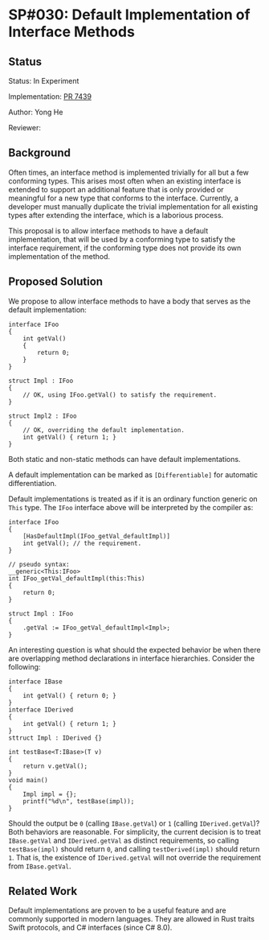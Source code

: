 # SP#030: Default Implementation of Interface Methods

## Status

Status: In Experiment

Implementation: [PR 7439](https://github.com/shader-slang/slang/pull/7439)

Author: Yong He

Reviewer: 

## Background

Often times, an interface method is implemented trivially for all but a few conforming types. This arises most often when an existing interface
is extended to support an additional feature that is only provided or meaningful for a new type that conforms to the interface. Currently, a
developer must manually duplicate the trivial implementation for all existing types after extending the interface, which is a laborious process.

This proposal is to allow interface methods to have a default implementation, that will be used by a conforming type to satisfy the interface
requirement, if the conforming type does not provide its own implementation of the method.

## Proposed Solution

We propose to allow interface methods to have a body that serves as the default implementation:

```slang
interface IFoo
{
    int getVal()
    {
        return 0;
    }
}

struct Impl : IFoo
{
    // OK, using IFoo.getVal() to satisfy the requirement.
}

struct Impl2 : IFoo
{
    // OK, overriding the default implementation.
    int getVal() { return 1; }
}
```

Both static and non-static methods can have default implementations.

A default implementation can be marked as `[Differentiable]` for automatic differentiation.

Default implementations is treated as if it is an ordinary function generic on `This` type. The `IFoo` interface above will
be interpreted by the compiler as:

```slang
interface IFoo
{
    [HasDefaultImpl(IFoo_getVal_defaultImpl)]
    int getVal(); // the requirement.
}

// pseudo syntax:
__generic<This:IFoo>
int IFoo_getVal_defaultImpl(this:This)
{
    return 0;    
}

struct Impl : IFoo
{
    .getVal := IFoo_getVal_defaultImpl<Impl>;
}
```

An interesting question is what should the expected behavior be when there are overlapping method declarations in interface hierarchies. Consider the following:

```slang
interface IBase
{
    int getVal() { return 0; }
}
interface IDerived
{
    int getVal() { return 1; }
}
sttruct Impl : IDerived {}

int testBase<T:IBase>(T v)
{
    return v.getVal();
}
void main()
{
    Impl impl = {};
    printf("%d\n", testBase(impl));
}
```

Should the output be `0` (calling `IBase.getVal`) or `1` (calling `IDerived.getVal`)? Both behaviors are reasonable.
For simplicity, the current decision is to treat `IBase.getVal` and
`IDerived.getVal` as distinct requirements, so calling `testBase(impl)` should return `0`, and calling `testDerived(impl)` should return `1`.
That is, the existence of `IDerived.getVal` will not override the requirement from `IBase.getVal`.

## Related Work

Default implementations are proven to be a useful feature and are commonly supported in modern languages. They are allowed in Rust traits Swift protocols, and C# interfaces (since C# 8.0).
